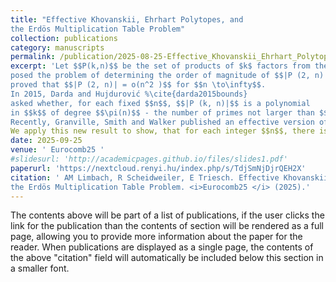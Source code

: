 ```yaml
---
title: "Effective Khovanskii, Ehrhart Polytopes, and
the Erdös Multiplication Table Problem"
collection: publications
category: manuscripts
permalink: /publication/2025-08-25-Effective_Khovanskii_Ehrhart_Polytopes_and_the_Erdos_Multiplication_Table_Problem
excerpt: 'Let $$P(k,n)$$ be the set of products of $k$ factors from the set $$\{1,\ldots , n\}.$$ In 1955, Erd\H{o}s %\cite{erdHos1955some}
posed the problem of determining the order of magnitude of $$|P (2, n)|$$ and
proved that $$|P (2, n)| = o(n^2 )$$ for $$n \to\infty$$.  
In 2015, Darda and Hujdurović %\cite{darda2015bounds} 
asked whether, for each fixed $$n$$, $$|P (k, n)|$$ is a polynomial
in $$k$$ of degree $$\pi(n)$$ - the number of primes not larger than $$n$$.
Recently, Granville, Smith and Walker published an effective version of Khovanskii's Theorem.
We apply this new result to show, that for each integer $$n$$, there is a polynomial $$q_n$$ of degree $$\pi(n)$$ such that $$|P (k, n)|=q_n(k)$$ for each $$k\geq n^2\cdot\left(\prod_{m=1}^{\pi(n)} \log_{p_m}(n)\right)-n+1.$$ Moreover, we give an upper estimate of the leading coefficient of $$q_n$$.'
date: 2025-09-25
venue: ' Eurocomb25 '
#slidesurl: 'http://academicpages.github.io/files/slides1.pdf'
paperurl: 'https://nextcloud.renyi.hu/index.php/s/TdjSmNjDjrQEH2X'
citation: ' AM Limbach, R Scheidweiler, E Triesch. Effective Khovanskii, Ehrhart Polytopes, and
the Erdös Multiplication Table Problem. <i>Eurocomb25 </i> (2025).'
---
```


The contents above will be part of a list of publications, if the user clicks the link for the publication than the contents of section will be rendered as a full page, allowing you to provide more information about the paper for the reader. When publications are displayed as a single page, the contents of the above "citation" field will automatically be included below this section in a smaller font.